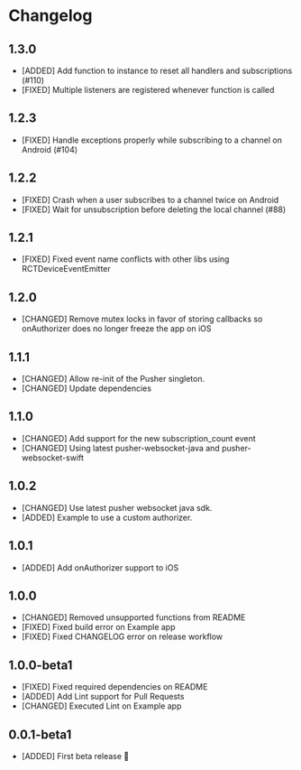 # Changelog

## 1.3.0

* [ADDED] Add  function to  instance to reset all handlers and subscriptions (#110)
* [FIXED] Multiple listeners are registered whenever  function is called

## 1.2.3

* [FIXED] Handle exceptions properly while subscribing to a channel on Android (#104)


## 1.2.2

* [FIXED] Crash when a user subscribes to a channel twice on Android
* [FIXED] Wait for unsubscription before deleting the local channel (#88)

## 1.2.1

* [FIXED] Fixed event name conflicts with other libs using RCTDeviceEventEmitter

## 1.2.0

* [CHANGED] Remove mutex locks in favor of storing callbacks so onAuthorizer does no longer freeze the app on iOS

## 1.1.1

* [CHANGED] Allow re-init of the Pusher singleton.
* [CHANGED] Update dependencies

## 1.1.0

* [CHANGED] Add support for the new subscription_count event
* [CHANGED] Using latest pusher-websocket-java and pusher-websocket-swift

## 1.0.2

* [CHANGED] Use latest pusher websocket java sdk.
* [ADDED] Example to use a custom authorizer.

## 1.0.1

* [ADDED] Add onAuthorizer support to iOS

## 1.0.0

* [CHANGED] Removed unsupported functions from README
* [FIXED] Fixed build error on Example app
* [FIXED] Fixed CHANGELOG error on release workflow

## 1.0.0-beta1

* [FIXED] Fixed required dependencies on README
* [ADDED] Add Lint support for Pull Requests
* [CHANGED] Executed Lint on Example app

## 0.0.1-beta1

* [ADDED] First beta release 🥳
